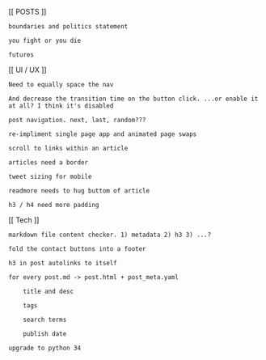 [[ POSTS ]]

	boundaries and politics statement

	you fight or you die

	futures

[[ UI / UX ]]

	Need to equally space the nav

	And decrease the transition time on the button click. ...or enable it at all? I think it's disabled

	post navigation. next, last, random???

	re-impliment single page app and animated page swaps

	scroll to links within an article

	articles need a border

	tweet sizing for mobile

	readmore needs to hug buttom of article

	h3 / h4 need more padding

[[ Tech ]]

	markdown file content checker. 1) metadata 2) h3 3) ...?

	fold the contact buttons into a footer

	h3 in post autolinks to itself

	for every post.md -> post.html + post_meta.yaml
				
		title and desc
		
		tags

		search terms
		
		publish date

	upgrade to python 34